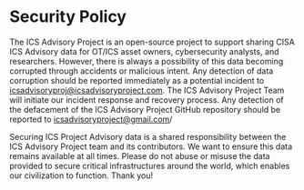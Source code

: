 # Security Policy
The ICS Advisory Project is an open-source project to support sharing CISA ICS Advisory data for OT/ICS asset owners, cybersecurity analysts, and researchers. However, there is always a possibility of this data becoming corrupted through accidents or malicious intent. Any detection of data corruption should be reported immediately as a potential incident to icsadvisoryproj@icsadvisoryproject.com. The ICS Advisory Project Team will initiate our incident response and recovery process. Any detection of the defacement of the ICS Advisory Project GitHub repository should be reported to icsadvisoryproject@gmail.com/

Securing ICS Project Advisory data is a shared responsibility between the ICS Advisory Project team and its contributors. We want to ensure this data remains available at all times. Please do not abuse or misuse the data provided to secure critical infrastructures around the world, which enables our civilization to function. Thank you!
